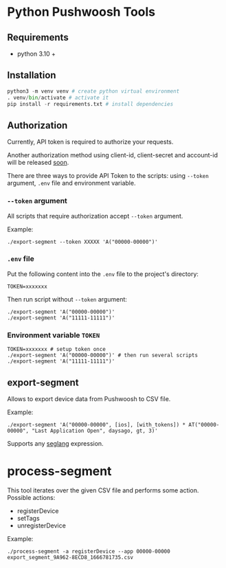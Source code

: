 # Python Pushwoosh Tools

## Requirements

- python 3.10 +

## Installation

```python
python3 -m venv venv # create python virtual environment
. venv/bin/activate # activate it
pip install -r requirements.txt # install dependencies
```

## Authorization

Currently, API token is required to authorize your requests.

Another authorization method using client-id, client-secret and account-id will be released [soon](https://wowwiki-archive.fandom.com/wiki/Soon).

There are three ways to provide API Token to the scripts: using `--token` argument, `.env` file and environment variable.

### `--token` argument
All scripts that require authorization accept `--token` argument.

Example:
```commandline
./export-segment --token XXXXX 'A("00000-00000")'
```

### `.env` file
Put the following content into the `.env` file to the project's directory:
```commandline
TOKEN=xxxxxxx
```

Then run script without `--token` argument:
```commandline
./export-segment 'A("00000-00000")'
./export-segment 'A("11111-11111")'
```

### Environment variable `TOKEN`
```commandline
TOKEN=xxxxxxx # setup token once
./export-segment 'A("00000-00000")' # then run several scripts
./export-segment 'A("11111-11111")'
```

## export-segment
Allows to export device data from Pushwoosh to CSV file.

Example:

```commandline
./export-segment 'A("00000-00000", [ios], [with_tokens]) * AT("00000-00000", "Last Application Open", daysago, gt, 3)' 
```

Supports any [seglang](https://docs.pushwoosh.com/platform-docs/api-reference/messages#sets) expression.

# process-segment

This tool iterates over the given CSV file and performs some action. Possible actions:
- registerDevice
- setTags
- unregisterDevice

Example:

```commandline
./process-segment -a registerDevice --app 00000-00000 export_segment_9A962-8ECD8_1666781735.csv
```

